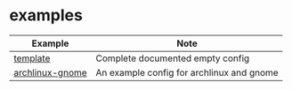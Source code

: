 # examples

|Example|Note|
|---|---|
|[template](template)|Complete documented empty config|
|[archlinux-gnome](archlinux-gnome)|An example config for archlinux and gnome|


